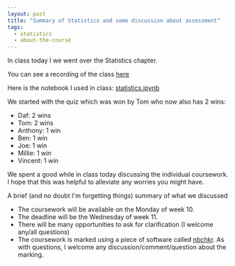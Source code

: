 ```yaml
---
layout: post
title: "Summary of Statistics and some discussion about assessment"
tags:
  - statistics
  - about-the-course
---
```


In class today I we went over the Statistics chapter.

You can see a recording of the class [here](https://cardiff.cloud.panopto.eu/Panopto/Pages/Viewer.aspx?id=eecef5be-6831-47a7-a0e3-b0bf00c656b6)

Here is the notebook I used in class:
[statistics.ipynb]({{site.baseurl}}/assets/nbs/2023-2024/statistics.ipynb)

We started with the quiz which was won by Tom who now also has 2 wins:

- Daf: 2 wins
- Tom: 2 wins
- Anthony: 1 win
- Ben: 1 win
- Joe: 1 win
- Millie: 1 win
- Vincent: 1 win

We spent a good while in class today discussing the individual coursework.
I hope that this was helpful to alleviate any worries you might have.

A brief (and no doubt I'm forgetting things) summary of what we discussed

- The coursework will be available on the Monday of week 10.
- The deadline will be the Wednesday of week 11.
- There will be many opportunities to ask for clarification (I welcome any/all
  questions)
- The coursework is marked using a piece of software called [nbchkr](https://nbchkr.readthedocs.io/en/stable/).
  As with questions, I welcome any discussion/comment/question about the
  marking.
